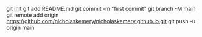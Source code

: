 git init
git add README.md
git commit -m "first commit"
git branch -M main
git remote add origin https://github.com/nicholaskemery/nicholaskemery.github.io.git
git push -u origin main
